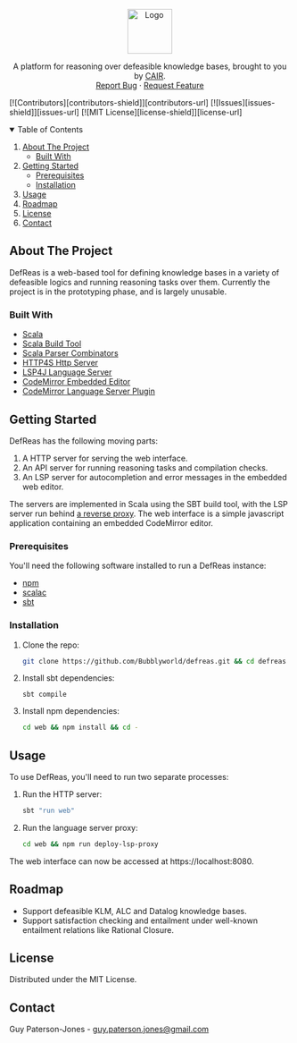 <p align="center">
  <a href="https://github.com/Bubblyworld/defreas">
    <img src="https://www.cair.org.za/themes/cair_sass/images/assets/logo.svg" alt="Logo" width="80" height="80">
  </a>

  <p align="center">
    A platform for reasoning over defeasible knowledge bases, brought to you by <a href="https://www.cair.org.za/about">CAIR</a>.
    <br />
    <a href="https://github.com/Bubblyworld/defreas/issues">Report Bug</a>
    ·
    <a href="https://github.com/Bubblyworld/defreas/issues">Request Feature</a>
  </p>
  
  <div>
    [![Contributors][contributors-shield]][contributors-url]
    [![Issues][issues-shield]][issues-url]
    [![MIT License][license-shield]][license-url]
  </div>
</p>

<details open="open">
  <summary>Table of Contents</summary>
  <ol>
    <li>
      <a href="#about-the-project">About The Project</a>
      <ul>
        <li><a href="#built-with">Built With</a></li>
      </ul>
    </li>
    <li>
      <a href="#getting-started">Getting Started</a>
      <ul>
        <li><a href="#prerequisites">Prerequisites</a></li>
        <li><a href="#installation">Installation</a></li>
      </ul>
    </li>
    <li><a href="#usage">Usage</a></li>
    <li><a href="#roadmap">Roadmap</a></li>
    <li><a href="#license">License</a></li>
    <li><a href="#contact">Contact</a></li>
  </ol>
</details>

## About The Project
DefReas is a web-based tool for defining knowledge bases in a variety of defeasible logics and running reasoning tasks over them. Currently the project is in the prototyping phase, and is largely unusable.

### Built With
* [Scala](https://scala-lang.org/)
* [Scala Build Tool](https://www.scala-sbt.org/index.html)
* [Scala Parser Combinators](https://github.com/scala/scala-parser-combinators)
* [HTTP4S Http Server](https://http4s.org/)
* [LSP4J Language Server](https://github.com/eclipse/lsp4j)
* [CodeMirror Embedded Editor](https://codemirror.net)
* [CodeMirror Language Server Plugin](https://github.com/wylieconlon/lsp-editor-adapter)

## Getting Started
DefReas has the following moving parts:
1. A HTTP server for serving the web interface.
2. An API server for running reasoning tasks and compilation checks.
3. An LSP server for autocompletion and error messages in the embedded web editor.

The servers are implemented in Scala using the SBT build tool, with the LSP server run behind [a reverse proxy](https://github.com/wylieconlon/jsonrpc-ws-proxy). The web interface is a simple javascript application containing an embedded CodeMirror editor.

### Prerequisites
You'll need the following software installed to run a DefReas instance:
* [npm](https://www.npmjs.com/)
* [scalac](https://scala-lang.org)
* [sbt](https://www.scala-sbt.org/index.html)

### Installation
1. Clone the repo:
   ```sh
   git clone https://github.com/Bubblyworld/defreas.git && cd defreas
   ```
2. Install sbt dependencies:
   ```
   sbt compile
   ```
3. Install npm dependencies:
   ```sh
   cd web && npm install && cd -
   ```

## Usage
To use DefReas, you'll need to run two separate processes:
1. Run the HTTP server:
   ```sh
   sbt "run web"
   ```
2. Run the language server proxy:
   ```sh
   cd web && npm run deploy-lsp-proxy
   ```
   
The web interface can now be accessed at https://localhost:8080.

## Roadmap
* Support defeasible KLM, ALC and Datalog knowledge bases.
* Support satisfaction checking and entailment under well-known entailment relations like Rational Closure.

## License
Distributed under the MIT License.

## Contact
Guy Paterson-Jones - guy.paterson.jones@gmail.com

<!-- Link variables -->
[contributors-shield]: https://img.shields.io/github/contributors/Bubblyworld/defreas.svg?style=for-the-badge
[contributors-url]: https://github.com/Bubblyworld/defreas/graphs/contributors
[issues-shield]: https://img.shields.io/github/issues/Bubblyworld/defreas.svg?style=for-the-badge
[issues-url]: https://github.com/Bubblyworld/defreas/issues
[license-shield]: https://img.shields.io/github/license/Bubblyworld/defreas.svg?style=for-the-badge
[license-url]: https://github.com/Bubblyworld/defreas/blob/master/LICENSE.txt
